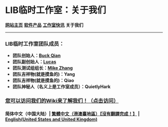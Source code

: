 # LIB临时工作室：关于我们

**[网站主页](index)** **[软件产品](Software)** **[工作室快讯](News)** **关于我们**

------------

### LIB临时工作室团队成员：

- **团队创始人：[Buck Qian](introduction/member/Buck_Qian)**
- **团队副创始人：[Lucas](introduction/member/Lucas)**
- **团队测试组组长：[Mike Zhang](introduction/member/Mike_Zhang)**
- **团队吉祥物(就是摸鱼的)：Yang**
- **团队吉祥物(就是摸鱼的)：Qiao**
- **团队神秘人（名义上是工作室成员）：QuietlyHark**

### [您可以访问我们的Wiki来了解我们！（点击访问）](/introduction/studio-wiki/wiki-index)

#### 简体中文（中国大陆）| [繁體中文（港澳臺地區）【沒有翻譯完成！】](tc/About_us) | **[English(United States and United Kingdom)](en/About_us)**
